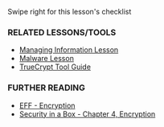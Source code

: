 [Title]: # (¿Y ahora qué?)
[Difficulty]: # (Avanzado)
[Order]: # (5)

Swipe right for this lesson's checklist

### RELATED LESSONS/TOOLS

*   [Managing Information Lesson](umbrella://lesson/managing-information)
*   [Malware Lesson](umbrella://lesson/malware)
*   [TrueCrypt Tool Guide](umbrella://lesson/truecrypt)

### FURTHER READING

*   [EFF - Encryption](https://ssd.eff.org/en/module/what-encryption)
*   [Security in a Box - Chapter 4, Encryption](https://securityinabox.org/chapter-4)